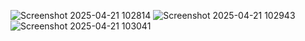 ![Screenshot 2025-04-21 102814](https://github.com/user-attachments/assets/6a1717d5-9801-4571-898d-91a8159e6517)
![Screenshot 2025-04-21 102943](https://github.com/user-attachments/assets/b29a824e-7794-4eaf-8ce3-01ed4bde5e28)
![Screenshot 2025-04-21 103041](https://github.com/user-attachments/assets/974db10c-c638-4e4c-8186-48bc3226c8c6)
